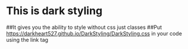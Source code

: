 # This is dark styling
##It gives you the ability to style without css just classes
##Put https://darkheart527.github.io/DarkStyling/DarkStyling.css in your code using the link tag
